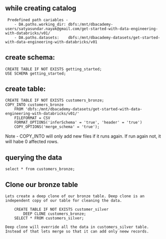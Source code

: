 ## while creating catalog

     Predefined path cariables -
        - DA.paths.working_dir: dbfs:/mnt/dbacademy-users/satyasundar.nayak@gmail.com/get-started-with-data-engineering-with-databricks/v01/
        - DA.paths.datasets:    dbfs:/mnt/dbacademy-datasets/get-started-with-data-engineering-with-databricks/v01

## create schema:

    CREATE TABLE IF NOT EXISTS getting_started;
    USE SCHEMA getting_started;

## create table:

    CREATE TABLE IF NOT EXISTS customers_bronze;
    COPY_INTO customers_bronze
        FROM 'dbfs:/mnt/dbacademy-datasets/get-started-with-data-engineering-with-databricks/v01/'
        FILEFORMAT = CSV
        FORMAT_OPTIONS('inferSchema' = 'true', 'header' = 'true')
        COPY_OPTIONS('merge_schema' = 'true');

Note - COPY_INTO will only add new files if it runs again. If run again not, it will habe 0 affected rows.

## querying the data

    select * from customers_bronze;

## Clone our bronze table

    Lets create a deep clone of our bronze table. Deep clone is an independent copy of our table for cleaning the data.

        CREATE TABLE IF NOT EXISTS customer_silver
            DEEP CLONE customers_bronze;
        SELECT * FROM customers_silver;

    Deep clone will override all the data in customers_silver table. Instead of that lets merge so that it can add only neew records.
